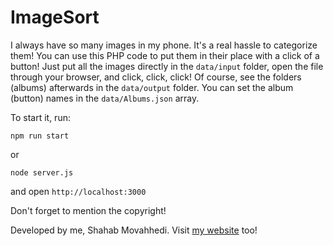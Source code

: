 # ImageSort
I always have so many images in my phone. It's a real hassle to categorize them! You can use this PHP code to put them in their place with a click of a button! Just put all the images directly in the `data/input` folder, open the file through your browser, and click, click, click! Of course, see the folders (albums) afterwards in the `data/output` folder.
You can set the album (button) names in the `data/Albums.json` array.

To start it, run:
```
npm run start
```
or
```
node server.js
```
and open `http://localhost:3000`

Don't forget to mention the copyright!

Developed by me, Shahab Movahhedi. Visit [my website](https://shmovahhedi.com) too!
